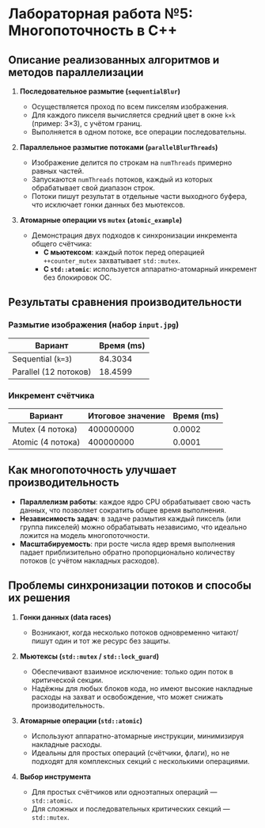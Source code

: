 # Лабораторная работа №5: Многопоточность в C++

## Описание реализованных алгоритмов и методов параллелизации

1. **Последовательное размытие (`sequentialBlur`)**
   - Осуществляется проход по всем пикселям изображения.
   - Для каждого пикселя вычисляется средний цвет в окне `k×k` (пример: 3×3), с учётом границ.
   - Выполняется в одном потоке, все операции последовательны.

2. **Параллельное размытие потоками (`parallelBlurThreads`)**
   - Изображение делится по строкам на `numThreads` примерно равных частей.
   - Запускаются `numThreads` потоков, каждый из которых обрабатывает свой диапазон строк.
   - Потоки пишут результат в отдельные части выходного буфера, что исключает гонки данных без мьютексов.

3. **Атомарные операции vs `mutex` (`atomic_example`)**
   - Демонстрация двух подходов к синхронизации инкремента общего счётчика:
     - **С мьютексом**: каждый поток перед операцией `++counter_mutex` захватывает `std::mutex`.
     - **С `std::atomic`**: используется аппаратно-атомарный инкремент без блокировок ОС.


## Результаты сравнения производительности

### Размытие изображения (набор `input.jpg`)

| Вариант                  | Время (ms)    |
|--------------------------|---------------|
| Sequential (`k=3`)       | 84.3034       |
| Parallel (12 потоков)    | 18.4599       |


### Инкремент счётчика

| Вариант                  | Итоговое значение | Время (ms) |
|--------------------------|-------------------|------------|
| Mutex (4 потока)         | 400000000         | 0.0002     |
| Atomic (4 потока)        | 400000000         | 0.0001     |


## Как многопоточность улучшает производительность

- **Параллелизм работы**: каждое ядро CPU обрабатывает свою часть данных, что позволяет сократить общее время выполнения.
- **Независимость задач**: в задаче размытия каждый пиксель (или группа пикселей) можно обрабатывать независимо, что идеально ложится на модель многопоточности.
- **Масштабируемость**: при росте числа ядер время выполнения падает приблизительно обратно пропорционально количеству потоков (с учётом накладных расходов).


## Проблемы синхронизации потоков и способы их решения

1. **Гонки данных (data races)**
   - Возникают, когда несколько потоков одновременно читают/пишут один и тот же ресурс без защиты.

2. **Мьютексы (`std::mutex` / `std::lock_guard`)**
   - Обеспечивают взаимное исключение: только один поток в критической секции.
   - Надёжны для любых блоков кода, но имеют высокие накладные расходы на захват и освобождение, что может снижать производительность.

3. **Атомарные операции (`std::atomic`)**
   - Используют аппаратно-атомарные инструкции, минимизируя накладные расходы.
   - Идеальны для простых операций (счётчики, флаги), но не подходят для комплексных секций с несколькими операциями.

4. **Выбор инструмента**
   - Для простых счётчиков или одноэтапных операций — `std::atomic`.
   - Для сложных и последовательных критических секций — `std::mutex`.

